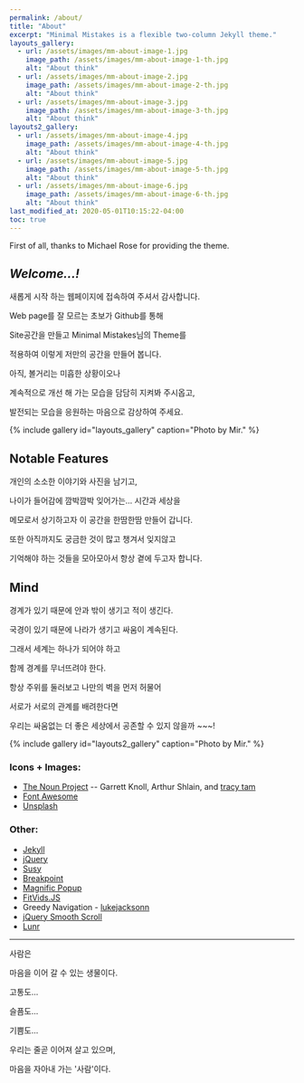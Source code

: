 ```yaml
---
permalink: /about/
title: "About"
excerpt: "Minimal Mistakes is a flexible two-column Jekyll theme."
layouts_gallery:
  - url: /assets/images/mm-about-image-1.jpg
    image_path: /assets/images/mm-about-image-1-th.jpg
    alt: "About think"
  - url: /assets/images/mm-about-image-2.jpg
    image_path: /assets/images/mm-about-image-2-th.jpg
    alt: "About think"
  - url: /assets/images/mm-about-image-3.jpg
    image_path: /assets/images/mm-about-image-3-th.jpg
    alt: "About think"
layouts2_gallery:
  - url: /assets/images/mm-about-image-4.jpg
    image_path: /assets/images/mm-about-image-4-th.jpg
    alt: "About think"
  - url: /assets/images/mm-about-image-5.jpg
    image_path: /assets/images/mm-about-image-5-th.jpg
    alt: "About think"
  - url: /assets/images/mm-about-image-6.jpg
    image_path: /assets/images/mm-about-image-6-th.jpg
    alt: "About think"
last_modified_at: 2020-05-01T10:15:22-04:00
toc: true
---
```


First of all, thanks to Michael Rose for providing the theme.  

*Welcome...!*
---
새롭게 시작 하는 웹페이지에 접속하여 주셔서 감사합니다.  

Web page를 잘 모르는 초보가 Github를 통해  

Site공간을 만들고 Minimal Mistakes님의 Theme를  

적용하여 이렇게 저만의 공간을 만들어 봅니다.  

아직, 볼거리는 미흡한 상황이오나  

계속적으로 개선 해 가는 모습을 담담히 지켜봐 주시옵고,  

발전되는 모습을 응원하는 마음으로 감상하여 주세요.


{% include gallery id="layouts_gallery" caption="Photo by Mir." %}

## Notable Features

개인의 소소한 이야기와 사진을 남기고,  

나이가 들어감에 깜박깜박 잊어가는... 시간과 세상을  

메모로서 상기하고자 이 공간을 한땀한땀 만들어 갑니다.
 
또한 아직까지도 궁금한 것이 많고 챙겨서 잊지않고  

기억해야 하는 것들을 모아모아서 항상 곁에 두고자 합니다.


## Mind

경계가 있기 때문에 안과 밖이 생기고 적이 생긴다.  

국경이 있기 때문에 나라가 생기고 싸움이 계속된다.  

그래서 세계는 하나가 되어야 하고  

함께 경계를 무너뜨려야 한다.  

항상 주위를 둘러보고 나만의 벽을 먼저 허물어   

서로가 서로의 관계를 배려한다면  

우리는 싸움없는 더 좋은 세상에서 공존할 수 있지 않을까 ~~~!


{% include gallery id="layouts2_gallery" caption="Photo by Mir." %}

### Icons + Images:

- [The Noun Project](https://thenounproject.com) -- Garrett Knoll, Arthur Shlain, and [tracy tam](https://thenounproject.com/tracytam)
- [Font Awesome](http://fontawesome.io/)
- [Unsplash](https://unsplash.com/)


### Other:

- [Jekyll](https://jekyllrb.com/)
- [jQuery](https://jquery.com/)
- [Susy](http://susy.oddbird.net/)
- [Breakpoint](http://breakpoint-sass.com/)
- [Magnific Popup](http://dimsemenov.com/plugins/magnific-popup/)
- [FitVids.JS](http://fitvidsjs.com/)
- Greedy Navigation - [lukejacksonn](https://codepen.io/lukejacksonn/pen/PwmwWV)
- [jQuery Smooth Scroll](https://github.com/kswedberg/jquery-smooth-scroll)
- [Lunr](http://lunrjs.com)

---

사람은  

마음을 이어 갈 수 있는 생물이다.  

고통도...  

슬픔도...  

기쁨도...  

우리는 줄곧 이어져 살고 있으며,  

마음을 자아내 가는 '사람'이다. 
